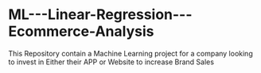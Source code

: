 # ML---Linear-Regression---Ecommerce-Analysis
This Repository contain a Machine Learning project for a company looking to invest in Either their APP or Website to increase Brand Sales
